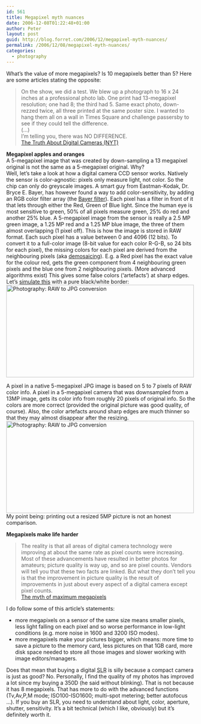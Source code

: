 ```yaml
---
id: 561
title: Megapixel myth nuances
date: 2006-12-08T01:22:48+01:00
author: Peter
layout: post
guid: http://blog.forret.com/2006/12/megapixel-myth-nuances/
permalink: /2006/12/08/megapixel-myth-nuances/
categories:
  - photography
---
```

What&#8217;s the value of more megapixels? Is 10 megapixels better than 5? Here are some articles stating the opposite:

> On the show, we did a test. We blew up a photograph to 16 x 24 inches at a professional photo lab. One print had 13-megapixel resolution; one had 8; the third had 5. Same exact photo, down-rezzed twice, all three printed at the same poster size. I wanted to hang them all on a wall in Times Square and challenge passersby to see if they could tell the difference.  
> (&#8230;)  
> I’m telling you, there was NO DIFFERENCE.  
> [The Truth About Digital Cameras (NYT)](http://pogue.blogs.nytimes.com/2006/11/21/21pogues-posts-2/)

**Megapixel apples and oranges**  
A 5-megapixel image that was created by down-sampling a 13 megapixel original is not the same as a 5-megapixel original. Why?  
Well, let&#8217;s take a look at how a digital camera CCD sensor works. Natively the sensor is color-agnostic: pixels only measure light, not color. So the chip can only do greyscale images. A smart guy from Eastman-Kodak, Dr. Bryce E. Bayer, has however found a way to add color-sensitivity, by adding an RGB color filter array (the [Bayer filter](http://en.wikipedia.org/wiki/Bayer_filter)). Each pixel has a filter in front of it that lets through either the Red, Green of Blue light. Since the human eye is most sensitive to green, 50% of all pixels measure green, 25% do red and another 25% blue. A 5-megapixel image from the sensor is really a 2.5 MP green image, a 1.25 MP red and a 1.25 MP blue image, the three of them almost overlapping (1 pixel off). This is how the image is stored in RAW format. Each such pixel has a value between 0 and 4096 (12 bits). To convert it to a full-color image (8-bit value for each color R-G-B, so 24 bits for each pixel), the missing colors for each pixel are derived from the neighbouring pixels (aka [demosaicing](http://en.wikipedia.org/wiki/Demosaicing)). E.g. a Red pixel has the exact value for the colour red, gets the green component from 4 neighbouring green pixels and the blue one from 2 neighbouring pixels. (More advanced algorithms exist) This gives some false colors (&#8216;artefacts&#8217;) at sharp edges. Let&#8217;s [simulate this](http://web.forret.com/tools/bayer_mask.asp) with a pure black/white border:  
[<img  src="http://static.flickr.com/100/315658754_5f091ce094.jpg" width="500" height="247" alt="Photography: RAW to JPG conversion" />](http://www.flickr.com/photos/pforret/315658754/ "Photo Sharing")

A pixel in a native 5-megapixel JPG image is based on 5 to 7 pixels of RAW color info. A pixel in a 5-megapixel camera that was downsampled from a 13MP image, gets its color info from roughly 20 pixels of original info. So the colors are more correct (provided the original picture was good quality, of course). Also, the color artefacts around sharp edges are much thinner so that they may almost disappear after the resizing.  
[<img  src="http://static.flickr.com/114/315674429_84bd63285d.jpg" width="500" height="246" alt="Photography: RAW to JPG conversion" />](http://www.flickr.com/photos/pforret/315674429/ "Photo Sharing")  
My point being: printing out a resized 5MP picture is not an honest comparison.  
<!--more-->

  
**Megapixels make life harder**

> The reality is that all areas of digital camera technology were improving at about the same rate as pixel counts were increasing. Most of these advancements have resulted in better photos for amateurs; picture quality is way up, and so are pixel counts. Vendors will tell you that these two facts are linked. But what they don&#8217;t tell you is that the improvement in picture quality is the result of improvements in just about every aspect of a digital camera except pixel counts.  
> [The myth of maximum megapixels](http://www.computerworld.com/action/article.do?command=viewArticleBasic&articleId=9005180&pageNumber=1)

I do follow some of this article&#8217;s statements:

  * more megapixels on a sensor of the same size means smaller pixels, less light falling on each pixel and so worse performance in low-light conditions (e.g. more noise in 1600 and 3200 ISO modes).
  * more megapixels make your pictures bigger, which means: more time to save a picture to the memory card, less pictures on that 1GB card, more disk space needed to store all those images and slower working with image editors/managers.

Does that mean that buying a digital <acronym title="Single Lens Reflex">SLR</acronym> is silly because a compact camera is just as good? No. Personally, I find the quality of my photos has improved a lot since my buying a 350D (he said without blinking). That is not because it has 8 megapixels. That has more to do with the advanced functions (Tv,Av,P,M mode; ISO100-ISO1600; multi-spot metering; better autofocus &#8230;). If you buy an SLR, you need to understand about light, color, aperture, shutter, sensitivity. It&#8217;s a bit technical (which I like, obviously) but it&#8217;s definitely worth it.